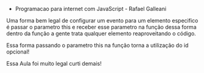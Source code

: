 * Programacao para internet com JavaScript - Rafael Galleani

Uma forma bem legal de configurar um evento para um elemento especifico é passar o parametro this e receber esse parametro na função dessa forma dentro da função a gente trata qualquer elemento reaproveitando o código.

Essa forma passando o parametro this na função torna a utilização do id opcional!

Essa Aula foi muito legal curti demais!
